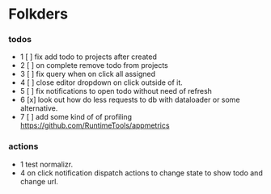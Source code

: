 # Folkders

### todos
- 1 [ ] fix add todo to projects after created
- 2 [ ] on complete remove todo from projects
- 3 [ ] fix query when on click all assigned
- 4 [ ] close editor dropdown on click outside of it.
- 5 [ ] fix notifications to open todo without need of refresh
- 6 [x] look out how do less requests to db with dataloader or some alternative.
- 7 [ ] add some kind of of profiling https://github.com/RuntimeTools/appmetrics
### actions
- 1 test normalizr.
- 4 on click notification dispatch actions to change state to show todo and change url.
